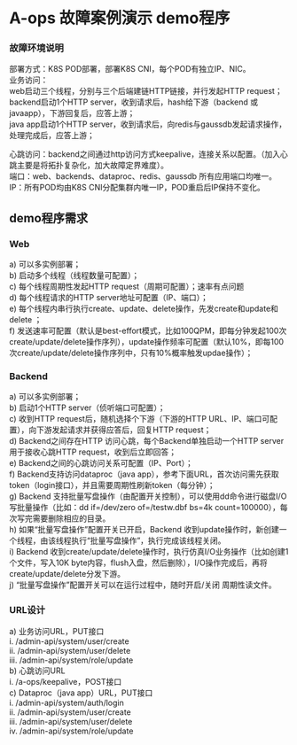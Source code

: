 # A-ops 故障案例演示 demo程序       

### 故障环境说明      

部署方式：K8S POD部署，部署K8S CNI，每个POD有独立IP、NIC。          
业务访问：         
    web启动三个线程，分别与三个后端建链HTTP链接，并行发起HTTP request；           
    backend启动1个HTTP server，收到请求后，hash给下游（backend 或 javaapp），下游回复后，应答上游；          
    java app启动1个HTTP server，收到请求后，向redis与gaussdb发起请求操作，处理完成后，应答上游；       

心跳访问：backend之间通过http访问方式keepalive，连接关系以配置。（加入心跳主要是将拓扑复杂化，加大故障定界难度）。             
端口：web、backends、dataproc、redis、gaussdb 所有应用端口均唯一。         
IP：所有POD均由K8S CNI分配集群内唯一IP，POD重启后IP保持不变化。         


## demo程序需求

### Web            
a) 可以多实例部署；      
b) 启动多个线程（线程数量可配置）；       
c) 每个线程周期性发起HTTP request（周期可配置）；速率有点问题        
d) 每个线程请求的HTTP server地址可配置（IP、端口）；        
e) 每个线程内串行执行create、update、delete操作，先发create和update和delete ；       
f) 发送速率可配置（默认是best-effort模式，比如100QPM，即每分钟发起100次create/update/delete操作序列），update操作频率可配置（默认10%，即每100次create/update/delete操作序列中，只有10%概率触发updae操作）；           

### Backend        
a) 可以多实例部署；   
b) 启动1个HTTP server（侦听端口可配置）；        
c) 收到HTTP request后，随机选择个下游（下游的HTTP URL、IP、端口可配置），向下游发起请求并获得应答后，回复HTTP request；        
d) Backend之间存在HTTP 访问心跳，每个Backend单独启动一个HTTP server用于接收心跳HTTP request，收到后立即回答；      
e) Backend之间的心跳访问关系可配置（IP、Port）；        
f) Backend支持访问dataproc（java app），参考下面URL，首次访问需先获取token（login接口），并且需要周期性刷新token（每分钟）；     
g) Backend 支持批量写盘操作（由配置开关控制），可以使用dd命令进行磁盘I/O写批量操作（比如：dd if=/dev/zero of=/testw.dbf bs=4k count=100000），每次写完需要删除相应的目录。      
h) 如果“批量写盘操作”配置开关已开启，Backend 收到update操作时，新创建一个线程，由该线程执行“批量写盘操作”，执行完成该线程关闭。      
i) Backend 收到create/update/delete操作时，执行仿真I/O业务操作（比如创建1个文件，写入10K byte内容，flush入盘，然后删除），I/O操作完成后，再将create/update/delete分发下游。        
j) “批量写盘操作”配置开关可以在运行过程中，随时开启/关闭 周期性读文件。        

### URL设计

a) 业务访问URL，PUT接口      
i.      /admin-api/system/user/create          
ii.     /admin-api/system/user/delete         
iii.    /admin-api/system/role/update         
b) 心跳访问URL          
i.      /a-ops/keepalive，POST接口               
c) Dataproc（java app）URL，PUT接口         
i.      /admin-api/system/auth/login            
ii.     /admin-api/system/user/create               
iii.    /admin-api/system/user/delete                 
iv.     /admin-api/system/role/update            